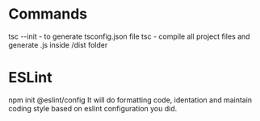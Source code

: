 # Commands
tsc --init - to generate tsconfig.json file
tsc - compile all project files and generate .js inside /dist folder

# ESLint
npm init @eslint/config
It will do formatting code, identation and maintain coding style based on eslint configuration you did.